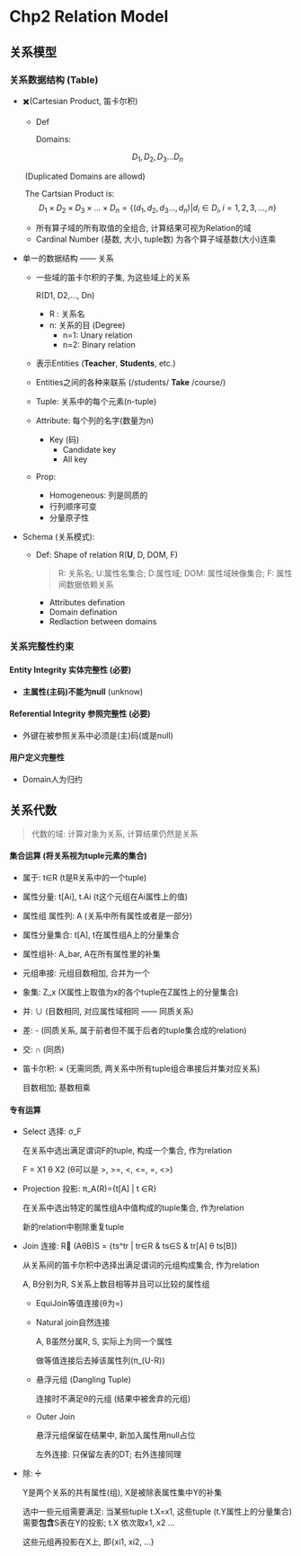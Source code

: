 # Chp2 Relation Model

## 关系模型

### 关系数据结构 (Table)

- ✖️(Cartesian Product, 笛卡尔积)

  - Def

    Domains:

  $$
  D_1,D_2,D_3...D_n
  $$

  ​	(Duplicated Domains are allowd)

  ​	The Cartsian Product is:
  $$
  D_1×D_2×D_3×...×D_n=\{(d_1, d_2, d_3...,d_n) | d_i∈D_i, i=1,2,3,...,n\}
  $$

  - 所有算子域的所有取值的全组合, 计算结果可视为Relation的域
  - Cardinal Number (基数, 大小, tuple数) 为各个算子域基数(大小)连乘

- 单一的数据结构 —— 关系

  - 一些域的笛卡尔积的子集, 为这些域上的关系

    R(D1, D2,..., Dn)

    - R : 关系名
    - n: 关系的目 (Degree)
      - n=1: Unary relation
      - n=2: Binary relation

  - 表示Entities (**Teacher**, **Students**, etc.)

  - Entities之间的各种来联系 (/students/ **Take** /course/)
  - Tuple: 关系中的每个元素(n-tuple)
  - Attribute: 每个列的名字(数量为n)
    - Key (码)
      - Candidate key
      - All key
  - Prop:
    -  Homogeneous: 列是同质的
    - 行列顺序可变
    - 分量原子性

- Schema (关系模式):

  - Def: Shape of relation R(**U**, D, DOM, F)

    > R: 关系名; U:属性名集合; D:属性域;
    > DOM: 属性域映像集合; F: 属性间数据依赖关系  

    - Attributes defination
    - Domain defination
    - Redlaction between domains

### 关系完整性约束

#### Entity Integrity 实体完整性 (必要)

- **主属性(主码)不能为null** (unknow)

#### Referential Integrity 参照完整性 (必要)

- 外键在被参照关系中必须是(主)码(或是null)

#### 用户定义完整性

- Domain人为归约

## 关系代数

> 代数的域: 计算对象为关系, 计算结果仍然是关系

#### 集合运算 (将关系视为tuple元素的集合)

- 属于: t∈R (t是R关系中的一个tuple)
- 属性分量: t[Ai], t.Ai (t这个元组在Ai属性上的值)
- 属性组 属性列: A (关系中所有属性或者是一部分)
- 属性分量集合: t[A], t在属性组A上的分量集合
- 属性组补: A_bar, A在所有属性里的补集
- 元组串接: 元组目数相加, 合并为一个
- 象集: Z_x (X属性上取值为x的各个tuple在Z属性上的分量集合)

- 并: ∪ (目数相同, 对应属性域相同 —— 同质关系)

- 差: - (同质关系, 属于前者但不属于后者的tuple集合成的relation)

- 交: ∩ (同质)

- 笛卡尔积: × (无需同质, 两关系中所有tuple组合串接后并集对应关系)

  目数相加; 基数相乘

#### 专有运算

- Select 选择: σ_F

  在关系中选出满足谓词F的tuple, 构成一个集合, 作为relation

  F = X1 θ X2 (θ可以是 >, >=, <, <=, =, <>)

- Projection 投影: π_A(R)={t[A] | t ∈R}

  在关系中选出特定的属性组A中值构成的tuple集合, 作为relation

  新的relation中剔除重复tuple

- Join 连接: R🔗 (AθB)S = {ts^tr | tr∈R & ts∈S & tr[A] θ ts[B]}

  从关系间的笛卡尔积中选择出满足谓词的元组构成集合, 作为relation

  A, B分别为R, S关系上数目相等并且可以比较的属性组

  - EquiJoin等值连接(θ为=)

  - Natural join自然连接

    A, B虽然分属R, S, 实际上为同一个属性

    做等值连接后去掉该属性列(π_(U-R))

  - 悬浮元组 (Dangling Tuple)

    连接时不满足θ的元组 (结果中被舍弃的元组)

  - Outer Join

    悬浮元组保留在结果中, 新加入属性用null占位

    左外连接: 只保留左表的DT; 右外连接同理

- 除: ➗

  Y是两个关系的共有属性(组), X是被除表属性集中Y的补集

  选中一些元组需要满足: 当某些tuple t.X=x1,  这些tuple (t.Y属性上的分量集合)需要**包含**S表在Y的投影; t.X 依次取x1, x2 ... 

  这些元组再投影在X上, 即{xi1, xi2, ...}